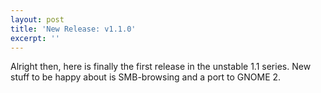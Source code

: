 ```yaml
---
layout: post
title: 'New Release: v1.1.0'
excerpt: ''
---
```


Alright then, here is finally the first release in the unstable 1.1 series.
New stuff to be happy about is SMB-browsing and a port to GNOME 2.
